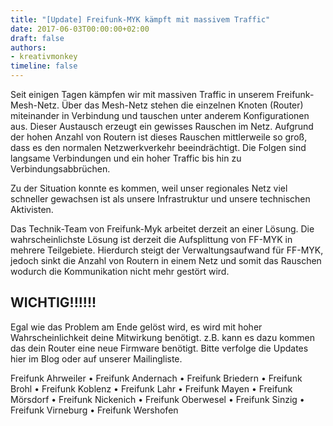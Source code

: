 ```yaml
---
title: "[Update] Freifunk-MYK kämpft mit massivem Traffic"
date: 2017-06-03T00:00:00+02:00
draft: false
authors:
- kreativmonkey
timeline: false
---
```


Seit einigen Tagen kämpfen wir mit massiven Traffic in unserem Freifunk-Mesh-Netz. Über das Mesh-Netz stehen die einzelnen Knoten (Router) miteinander in Verbindung und tauschen unter anderem Konfigurationen aus. Dieser Austausch erzeugt ein gewisses Rauschen im Netz. Aufgrund der hohen Anzahl von Routern ist dieses Rauschen mittlerweile so groß, dass es den normalen Netzwerkverkehr beeindrächtigt. Die Folgen sind langsame Verbindungen und ein hoher Traffic bis hin zu Verbindungsabbrüchen.

Zu der Situation konnte es kommen, weil unser regionales Netz viel schneller gewachsen ist als unsere Infrastruktur und unsere technischen Aktivisten.

Das Technik-Team von Freifunk-Myk arbeitet derzeit an einer Lösung. Die wahrscheinlichste Lösung ist derzeit die Aufsplittung von FF-MYK in mehrere Teilgebiete. Hierdurch steigt der Verwaltungsaufwand für FF-MYK, jedoch sinkt die Anzahl von Routern in einem Netz und somit das Rauschen wodurch die Kommunikation nicht mehr gestört wird.

## WICHTIG!!!!!!

Egal wie das Problem am Ende gelöst wird, es wird mit hoher Wahrscheinlichkeit deine Mitwirkung benötigt. z.B. kann es dazu kommen das dein Router eine neue Firmware benötigt. Bitte verfolge die Updates hier im Blog oder auf unserer Mailingliste.

Freifunk Ahrweiler • Freifunk Andernach • Freifunk Briedern • Freifunk Brohl • Freifunk Koblenz • Freifunk Lahr • Freifunk Mayen • Freifunk Mörsdorf • Freifunk Nickenich • Freifunk Oberwesel • Freifunk Sinzig • Freifunk Virneburg • Freifunk Wershofen
